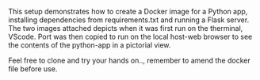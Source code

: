 This setup demonstrates how to create a Docker image for a Python app, installing dependencies from requirements.txt and running a Flask server.
The two images attached depicts when it was first run on the therminal, VScode. Port was then copied to run on the local host-web browser to see the contents of the python-app in a pictorial view.


Feel free to clone and try your hands on.., remember to amend the docker file before use.
